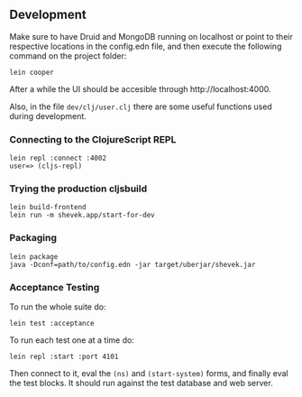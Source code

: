 ## Development

Make sure to have Druid and MongoDB running on localhost or point to their respective locations in the config.edn file, and then execute the following command on the project folder:

```
lein cooper
```

After a while the UI should be accesible through http://localhost:4000.

Also, in the file `dev/clj/user.clj` there are some useful functions used during development.

### Connecting to the ClojureScript REPL

```
lein repl :connect :4002
user=> (cljs-repl)
```

### Trying the production cljsbuild

```
lein build-frontend
lein run -m shevek.app/start-for-dev
```

### Packaging

```
lein package
java -Dconf=path/to/config.edn -jar target/uberjar/shevek.jar
```

### Acceptance Testing

To run the whole suite do:
```
lein test :acceptance
```

To run each test one at a time do:
```
lein repl :start :port 4101
```
Then connect to it, eval the `(ns)` and `(start-system)` forms, and finally eval the test blocks. It should run against the test database and web server.
